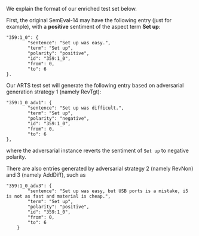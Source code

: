 We explain the format of our enriched test set below.

First, the original SemEval-14 may have the following entry (just for example), with a **positive** sentiment of the aspect term **Set up**:
```
"359:1_0": {
        "sentence": "Set up was easy.",
        "term": "Set up",
        "polarity": "positive",
        "id": "359:1_0",
        "from": 0,
        "to": 6
}.
```

Our ARTS test set will generate the following entry based on adversarial generation strategy 1 (namely RevTgt):
```
"359:1_0_adv1": {
        "sentence": "Set up was difficult.",
        "term": "Set up",
        "polarity": "negative",
        "id": "359:1_0",
        "from": 0,
        "to": 6
},
```
where the adversarial instance reverts the sentiment of `Set up` to negative polarity.

There are also entries generated by adversarial strategy 2 (namely RevNon) and 3 (namely AddDiff), such as 
```
"359:1_0_adv3": {
        "sentence": "Set up was easy, but USB ports is a mistake, i5 is not as fast and material is cheap.",
        "term": "Set up",
        "polarity": "positive",
        "id": "359:1_0",
        "from": 0,
        "to": 6
    }
```
